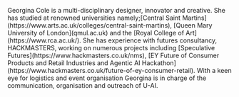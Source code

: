 <br>
<br>
<br>
Georgina Cole is a multi-disciplinary designer, innovator and creative. She has studied at renowned universities namely;[Central Saint Martins](https://www.arts.ac.uk/colleges/central-saint-martins), [Queen Mary University of London](qmul.ac.uk) and the [Royal College of Art](https://www.rca.ac.uk/). She has experience with futures consultancy, HACKMASTERS, working on numerous projects including [Speculative Futures](https://www.hackmasters.co.uk/nms), [EY Future of Consumer Products and Retail Industries and Agentic AI Hackathon](https://www.hackmasters.co.uk/future-of-ey-consumer-retail). With a keen eye for logistics and event organisation Georgina is in charge of the communication, organisation and outreach of U-AI.
